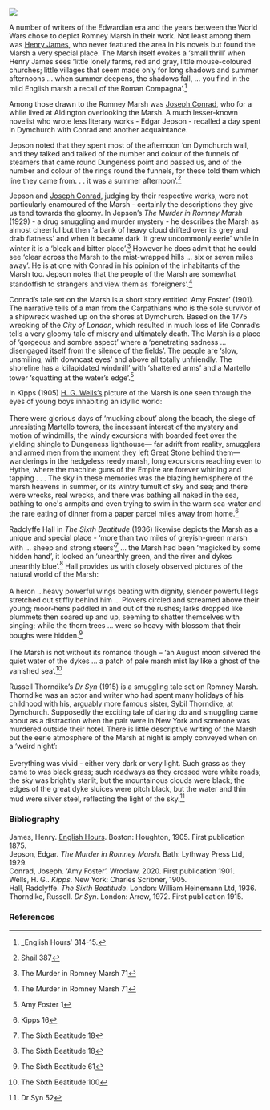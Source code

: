 <a href="https://juncture-digital.org"><img src="https://juncture-digital.org/images/ve-button.png"></a>

<param ve-config title="Writers of Romney Marsh" author="Dr Pat Argar" layout="vtl" banner="https://upload.wikimedia.org/wikipedia/commons/c/c1/Charles_Sims--The_Sands_at_Dymchurch--c1920-2--Tate.jpg">
<param ve-entity eid="Q921173 aliases="Aldington">
<param ve-entity eid="Q2796278" aliases="Dymchurch">
<param ve-entity eid="Q911577" aliases="Dungeness">
<param ve-entity eid="Q1506093" aliases="Romney Marsh">

A number of writers of the Edwardian era and the years between the World Wars chose to depict Romney Marsh in their work. Not least among them was [Henry James](/19c/19c-jamesh-hever-castle), who never featured the area in his novels but found the Marsh a very special place. The Marsh itself evokes a ‘small thrill’ when Henry James sees ‘little lonely farms, red and gray, little mouse-coloured churches; little villages that seem made only for long shadows and summer afternoons … when summer deepens, the shadows fall, … you find in the mild English marsh a recall of the Roman Compagna’.[^ref1]  
<param ve-image url="https://upload.wikimedia.org/wikipedia/commons/7/7c/Harold_Gilman_-_Romney_Marsh_-_B1975.4.330_-_Yale_Center_for_British_Art.jpg" label="Romney Marsh" attribution="Harold Gilman, CC0, via Wikimedia Commons">

Among those drawn to the Romney Marsh was [Joseph Conrad](/19c/19c-conrad-biography), who for a while lived at Aldington overlooking the Marsh. A much lesser-known novelist who wrote less literary works - Edgar Jepson - recalled a day spent in Dymchurch with Conrad and another acquaintance.  

Jepson noted that they spent most of the afternoon ‘on Dymchurch wall, and they talked and talked of the number and colour of the funnels of steamers that came round Dungeness point and passed us, and of the number and colour of the rings round the funnels, for these told them which line they came from. . .  it was a summer afternoon’.[^ref2]  

Jepson and [Joseph Conrad](/19c/19c-conrad-biography), judging by their respective works, were not particularly enamoured of the Marsh - certainly the descriptions they give us tend towards the gloomy. In Jepson’s _The Murder in Romney Marsh_ (1929) - a drug smuggling and murder mystery - he describes the Marsh as almost cheerful but then ‘a bank of heavy cloud drifted over its grey and drab flatness’ and when it became dark ‘it grew uncommonly eerie’ while in winter it is a  ‘bleak and bitter place’.[^ref3]   However he does admit that he could see ‘clear across the Marsh to the mist-wrapped  hills … six or seven miles away’. He is at one with Conrad in his opinion of the inhabitants of the Marsh too. Jepson notes that the people of the Marsh are somewhat standoffish to strangers and view them as ‘foreigners’.[^ref4]  
<param ve-image url="https://upload.wikimedia.org/wikipedia/commons/9/98/Harold_Gilman_-_Romney_Marsh_-_B1975.4.329_-_Yale_Center_for_British_Art.jpg" label="Romney Marsh" attribution="Harold Gilman, CC0, via Wikimedia Commons">

Conrad’s tale set on the Marsh is a short story entitled ‘Amy Foster’ (1901). The narrative tells of a man from the Carpathians who is the sole survivor of a shipwreck washed up on the shores at Dymchurch. Based on the 1775 wrecking of the _City of London_,  which resulted in much loss of life Conrad’s tells a very gloomy tale of misery and ultimately death. The Marsh is a place of ‘gorgeous and sombre aspect’ where  a ‘penetrating sadness … disengaged itself from the silence of the fields’. The people are ‘slow, unsmiling, with downcast eyes’ and above all totally unfriendly. The shoreline has a ‘dilapidated windmill’ with ‘shattered arms’ and a Martello tower ‘squatting at the water’s edge’.[^ref5] 

In Kipps (1905) [H. G.  Wells’s](/20c/20c-wellshg-biography) picture of the Marsh is one seen through the eyes of young boys inhabiting an idyllic world:
<br><br>
There were glorious days of ‘mucking about’ along the beach, the siege of unresisting Martello towers, the incessant interest of the mystery and motion of windmills, the windy excursions with boarded feet over the yielding shingle to Dungeness lighthouse— far adrift from reality, smugglers and armed men from the moment they left Great Stone behind them—wanderings in the hedgeless reedy marsh, long excursions reaching even to Hythe, where the machine guns of the Empire are forever whirling and tapping . . .  The sky in these memories was the blazing hemisphere of the marsh heavens in summer, or its wintry tumult of sky and sea; and there were wrecks, real wrecks, and there was bathing all naked in the sea, bathing to one's armpits and even trying to swim in the warm sea-water and the rare eating of dinner from a paper parcel miles away from home.[^ref6] 
<param ve-image url="https://upload.wikimedia.org/wikipedia/commons/e/e7/Dungeness_%28SER%29_station.jpg" label="Dungeness Station and Lighthouse" attribution="Shoesmith & Etheridge, Hastings, Public domain, via Wikimedia Commons">

Radclyffe Hall in _The Sixth Beatitude_ (1936) likewise depicts the Marsh as a unique and special place -  ‘more than two miles of  greyish-green marsh with … sheep and strong steers’[^ref7] … the Marsh had been ‘magicked by some hidden hand’, it looked an ‘unearthly green, and the river and dykes unearthly blue’.[^ref8]   Hall provides us with closely observed pictures of the natural world of the Marsh:
<br><br>
A heron …heavy powerful wings beating with dignity, slender powerful legs stretched out stiffly behind him … Plovers circled and screamed above their young; moor-hens paddled in and out of the rushes; larks dropped like plummets then soared up and up, seeming to shatter themselves with singing; while the thorn trees … were so heavy with blossom that their boughs were hidden.[^ref9]  
<br>
The Marsh is not without its romance though – ‘an August moon silvered the quiet water of the dykes … a patch of pale marsh mist lay like a ghost of the vanished sea’.[^ref10]   

Russell Thorndike’s _Dr Syn_ (1915)  is a smuggling tale set on Romney Marsh. Thorndike was an actor and writer who had spent many holidays of his childhood with his, arguably more famous sister, Sybil Thorndike, at Dymchurch. Supposedly the exciting tale of daring do and smuggling came about as a distraction when the pair were in New York and someone was murdered outside their hotel. There is little descriptive writing of the Marsh but the eerie atmosphere of the Marsh at night is amply conveyed when on a ‘weird night’:
<br><br>
Everything was vivid - either very dark or very light. Such grass as they came to was black grass; such roadways as they crossed were white roads; the sky was brightly starlit, but the mountainous clouds were black; the edges of the great dyke sluices were pitch black, but the water and thin mud were silver steel, reflecting the light of the sky.[^ref11]   
<param ve-image url="https://upload.wikimedia.org/wikipedia/commons/7/76/Doctor_Syn_1915_Doubleday_cover.png" label="Dr Syn" attribution="Doubleday Cover. Unknown author, Public domain, via Wikimedia Commons">
 
### Bibliography
James, Henry. [English Hours](https://archive.org/details/englishhours1905jame/page/n11/mode/2up). Boston: Houghton, 1905. First publication 1875.   
Jepson, Edgar. _The Murder in Romney Marsh_. Bath: Lythway Press Ltd, 1929.   
Conrad, Joseph. ‘Amy Foster’. Wroclaw, 2020. First publication 1901.   
Wells, H. G.. _Kipps_. New York: Charles Scribner, 1905.   
Hall, Radclyffe. _The Sixth Beatitude_. London: William Heinemann Ltd, 1936.   
Thorndike, Russell. _Dr Syn_. London: Arrow, 1972. First publication 1915.   

### References

[^ref1]: _English Hours’ 314-15.
[^ref2]: Shail 387
[^ref3]: The Murder in Romney Marsh 71
[^ref4]: The Murder in Romney Marsh 71
[^ref5]: Amy Foster 1
[^ref6]: Kipps 16
[^ref7]: The Sixth Beatitude 18
[^ref8]: The Sixth Beatitude 18 
[^ref9]: The Sixth Beatitude 61
[^ref10]: The Sixth Beatitude 100
[^ref11]: Dr Syn 52
